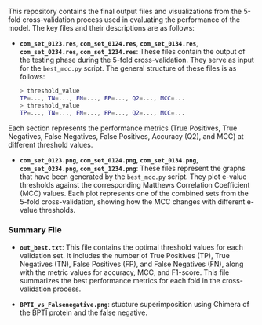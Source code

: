 This repository contains the final output files and visualizations from the 5-fold cross-validation process used in evaluating the performance of the model. The key files and their descriptions are as follows:

- **`com_set_0123.res`**, **`com_set_0124.res`**, **`com_set_0134.res`**, **`com_set_0234.res`**, **`com_set_1234.res`**:
These files contain the output of the testing phase during the 5-fold cross-validation. They serve as input for the `best_mcc.py` script. The general structure of these files is as follows:
  ```sh
  > threshold_value
  TP=..., TN=..., FN=..., FP=..., Q2=..., MCC=...
  > threshold_value
  TP=..., TN=..., FN=..., FP=..., Q2=..., MCC=...
  ```
Each section represents the performance metrics (True Positives, True Negatives, False Negatives, False Positives, Accuracy (Q2), and MCC) at different threshold values.
- **`com_set_0123.png`**, **`com_set_0124.png`**, **`com_set_0134.png`**, **`com_set_0234.png`**, **`com_set_1234.png`**:
These files represent the graphs that have been generated by the `best_mcc.py` script. They plot e-value thresholds against the corresponding Matthews Correlation Coefficient (MCC) values. Each plot represents one of the combined sets from the 5-fold cross-validation, showing how the MCC changes with different e-value thresholds.

### Summary File
- **`out_best.txt`**:
This file contains the optimal threshold values for each validation set. It includes the number of True Positives (TP), True Negatives (TN), False Positives (FP), and False Negatives (FN), along with the metric values for accuracy, MCC, and F1-score. This file summarizes the best performance metrics for each fold in the cross-validation process.

- **`BPTI_vs_Falsenegative.png`**: stucture superimposition using Chimera of the BPTI protein and the false negative.
